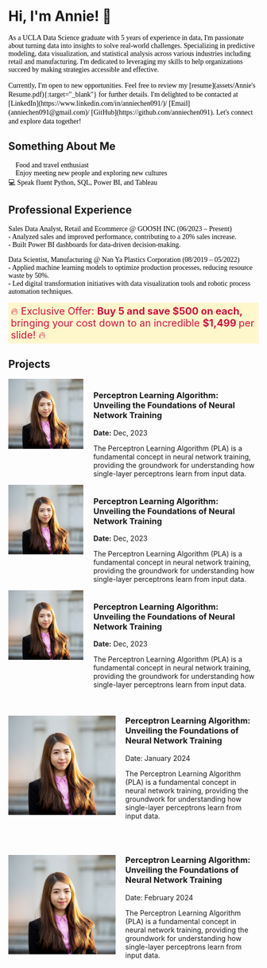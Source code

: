 # Hi, I'm Annie! 👋  
<p style="font-family: Calibri; font-size: 12 px; color: black;">
As a UCLA Data Science graduate with 5 years of experience in data, I'm passionate about turning data into insights to solve real-world challenges. Specializing in predictive modeling, data visualization, and statistical analysis across various industries including retail and manufacturing. I'm dedicated to leveraging my skills to help organizations succeed by making strategies accessible and effective. 
</p>

<span style="font-family: Calibri; color: black;">
Currently, I'm open to new opportunities. Feel free to review my [resume](assets/Annie's Resume.pdf){:target="_blank"} for further details. I'm delighted to be contacted at [LinkedIn](https://www.linkedin.com/in/anniechen091/)/ [Email](anniechen091@gmail.com)/ [GitHub](https://github.com/anniechen091). Let's connect and explore data together!  <br>
</span>

   
  
## Something About Me

<p style="font-family: Calibri; font-size: 12 px; color: black;">
🍰 Food and travel enthusiast <br>
🤝 Enjoy meeting new people and exploring new cultures  <br>
💻 Speak fluent Python, SQL, Power BI, and Tableau 
</p>

  
  
## Professional Experience

<p style="font-family: Calibri; font-size: 12 px; color: black;">
<bold>Sales Data Analyst, Retail and Ecommerce @ GOOSH INC</bold> (06/2023 – Present)  <br>
  - Analyzed sales and improved performance, contributing to a 20% sales increase. <br>
  - Built Power BI dashboards for data-driven decision-making. <br>
</p>
<p style="font-family: Calibri; font-size: 12 px; color: black;">  
<bold>Data Scientist, Manufacturing @ Nan Ya Plastics Corporation</bold>  (08/2019 – 05/2022)  <br>
  - Applied machine learning models to optimize production processes, reducing resource waste by 50%. <br>
  - Led digital transformation initiatives with data visualization tools and robotic process automation techniques.
</p>
  
<p><span style="color: #d11141; font-size: 20px; background-color: #fff7cc
; padding: 5px; display: inline-block;">🔥 Exclusive Offer: <strong>Buy 5 and save $500 on each,</strong><br>
    bringing your cost down to an incredible <strong>$1,499 </strong>per slide! 🔥</span></p>  

## Projects

<div style="overflow: hidden;">

<div style="float: left; width: 30%; margin-right: 20px; height:auto; max-height:200px;">
<img src="assets/img/photo.jpg" alt="Perceptron Learning Algorithm" style="width: 100%; height: auto;">
</div>

<div style="float: left; width: 65%;">
<h3>Perceptron Learning Algorithm: Unveiling the Foundations of Neural Network Training</h3>
<p><strong>Date:</strong> Dec, 2023</p>
<p>The Perceptron Learning Algorithm (PLA) is a fundamental concept in neural network training, providing the groundwork for understanding how single-layer perceptrons learn from input data.</p>
</div>

<div style="clear: both;"></div>
</div>

<div style="overflow: hidden;">

<div style="float: left; width: 30%; margin-right: 20px; height:auto; max-height:200px;">
<img src="assets/img/photo.jpg" alt="Perceptron Learning Algorithm" style="width: 100%; height: auto;">
</div>

<div style="float: left; width: 65%;">
<h3>Perceptron Learning Algorithm: Unveiling the Foundations of Neural Network Training</h3>
<p><strong>Date:</strong> Dec, 2023</p>
<p>The Perceptron Learning Algorithm (PLA) is a fundamental concept in neural network training, providing the groundwork for understanding how single-layer perceptrons learn from input data.</p>
</div>

<div style="clear: both;"></div>
</div>

<div style="overflow: hidden;">

<div style="float: left; width: 30%; margin-right: 20px; height:auto; max-height:200px;">
<img src="assets/img/photo.jpg" alt="Perceptron Learning Algorithm" style="width: 100%; height: auto;">
</div>

<div style="float: left; width: 65%;">
<h3>Perceptron Learning Algorithm: Unveiling the Foundations of Neural Network Training</h3>
<p><strong>Date:</strong> Dec, 2023</p>
<p>The Perceptron Learning Algorithm (PLA) is a fundamental concept in neural network training, providing the groundwork for understanding how single-layer perceptrons learn from input data.</p>
</div>

<div style="clear: both;"></div>
</div>

<br>


<div class="projects-container">

<div class="project gray">
    <img src=" assets/img/photo.jpg" alt="Project 1" style="float:left; margin-right:20px; height:auto; max-height:200px;">
    <div>
        <h3>Perceptron Learning Algorithm: Unveiling the Foundations of Neural Network Training</h3>
        <p>Date: January 2024</p>
        <p>The Perceptron Learning Algorithm (PLA) is a fundamental concept in neural network training, providing the groundwork for understanding how single-layer perceptrons learn from input data.</p>
    </div>
    <div style="clear:both;"></div>
</div>
<br>
<br>

<div class="project white">
    <img src=" assets/img/photo.jpg" alt="Project 2" style="float:left; margin-right:20px; height:auto; max-height:200px;">
    <div>
        <h3>Perceptron Learning Algorithm: Unveiling the Foundations of Neural Network Training</h3>
        <p>Date: February 2024</p>
        <p>The Perceptron Learning Algorithm (PLA) is a fundamental concept in neural network training, providing the groundwork for understanding how single-layer perceptrons learn from input data.</p>
    </div>
    <div style="clear:both;"></div>
</div>




